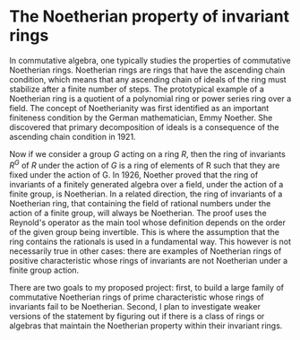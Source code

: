 # The Noetherian property of invariant rings

In commutative algebra, one typically studies the properties of commutative Noetherian rings. Noetherian rings are rings that have the ascending chain condition, which means that any ascending chain of ideals of the ring must stabilize after a finite number of steps. The prototypical example of a Noetherian ring is a quotient of a polynomial ring or power series ring over a field. The concept of Noetherianity was first identified as an important finiteness condition by the German mathematician, Emmy Noether. She discovered that primary decomposition of ideals is a consequence of the ascending chain condition in 1921. 

Now if we consider a group $G$ acting on a ring $R$, then the ring of invariants $R^G$ of $R$ under the action of $G$ is a ring of elements of R such that they are fixed under the action of G. In 1926, Noether proved that the ring of invariants of a finitely generated algebra over a field, under the action of a finite group, is Noetherian. In a related direction, the ring of invariants of a Noetherian ring, that containing the field of rational numbers under the action of a finite group, will always be Noetherian. The proof uses the Reynold's operator as the main tool whose definition depends on the order of the given group being invertible. This is where the assumption that the ring contains the rationals is used in a fundamental way. This however is not necessarily true in other cases: there are examples of Noetherian rings of positive characteristic whose rings of invariants are not Noetherian under a finite group action. 

There are two goals to my proposed project: first, to build a large family of commutative Noetherian rings of prime characteristic whose rings of invariants fail to be Noetherian. Second, I plan to investigate weaker versions of the statement by figuring out if there is a class of rings or algebras that maintain the Noetherian property within their invariant rings. 

